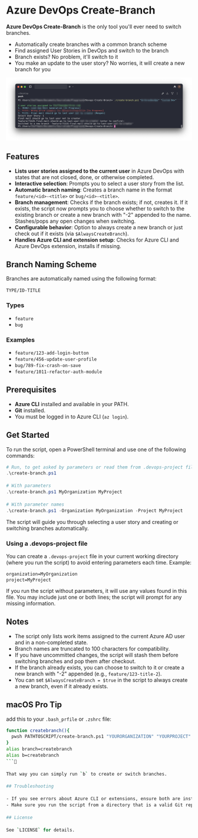 # Azure DevOps Create-Branch

**Azure DevOps Create-Branch** is the only tool you'll ever need to switch branches.

- Automatically create branches with a common branch scheme
- Find assigned User Stories in DevOps and switch to the branch
- Branch exists? No problem, it'll switch to it
- You make an update to the user story? No worries, it will create a new branch for you

![Screenshot](Create-DevOps-Branch.png)

## Features

- **Lists user stories assigned to the current user** in Azure DevOps with states that are not closed, done, or otherwise completed.
- **Interactive selection**: Prompts you to select a user story from the list.
- **Automatic branch naming**: Creates a branch name in the format `feature/<id>-<title>` or `bug/<id>-<title>`.
- **Branch management**: Checks if the branch exists; if not, creates it. If it exists, the script now prompts you to choose whether to switch to the existing branch or create a new branch with "-2" appended to the name. Stashes/pops any open changes when switching.
- **Configurable behavior**: Option to always create a new branch or just check out if it exists (via `$AlwaysCreateBranch`).
- **Handles Azure CLI and extension setup**: Checks for Azure CLI and Azure DevOps extension, installs if missing.

## Branch Naming Scheme

Branches are automatically named using the following format:

```TYPE/ID-TITLE```

### Types

- `feature`
- `bug`

### Examples

- `feature/123-add-login-button`
- `feature/456-update-user-profile`
- `bug/789-fix-crash-on-save`
- `feature/1011-refactor-auth-module`

## Prerequisites

- **Azure CLI** installed and available in your PATH.
- **Git** installed.
- You must be logged in to Azure CLI (`az login`).

## Get Started


To run the script, open a PowerShell terminal and use one of the following commands:

```powershell
# Run, to get asked by parameters or read them from .devops-project file
.\create-branch.ps1

# With parameters
.\create-branch.ps1 MyOrganization MyProject

# With parameter names
.\create-branch.ps1 -Organization MyOrganization -Project MyProject

```

The script will guide you through selecting a user story and creating or switching branches automatically.

### Using a .devops-project file

You can create a `.devops-project` file in your current working directory (where you run the script) to avoid entering parameters each time. Example:

```text
organization=MyOrganization
project=MyProject
```

If you run the script without parameters, it will use any values found in this file. You may include just one or both lines; the script will prompt for any missing information.

## Notes

- The script only lists work items assigned to the current Azure AD user and in a non-completed state.
- Branch names are truncated to 100 characters for compatibility.
- If you have uncommitted changes, the script will stash them before switching branches and pop them after checkout.
- If the branch already exists, you can choose to switch to it or create a new branch with "-2" appended (e.g., `feature/123-title-2`).
- You can set `$AlwaysCreateBranch = $true` in the script to always create a new branch, even if it already exists.

## macOS Pro Tip

add this to your `.bash_prfile` or `.zshrc` file:

```bash
function createbranch(){
  pwsh PATHTOSCRIPT/create-branch.ps1 "YOURORGANIZATION" "YOURPROJECT"
}
alias branch=createbranch
alias b=createbranch
```

That way you can simply run `b` to create or switch branches.

## Troubleshooting

- If you see errors about Azure CLI or extensions, ensure both are installed and you are logged in.
- Make sure you run the script from a directory that is a valid Git repository.

## License

See `LICENSE` for details.
